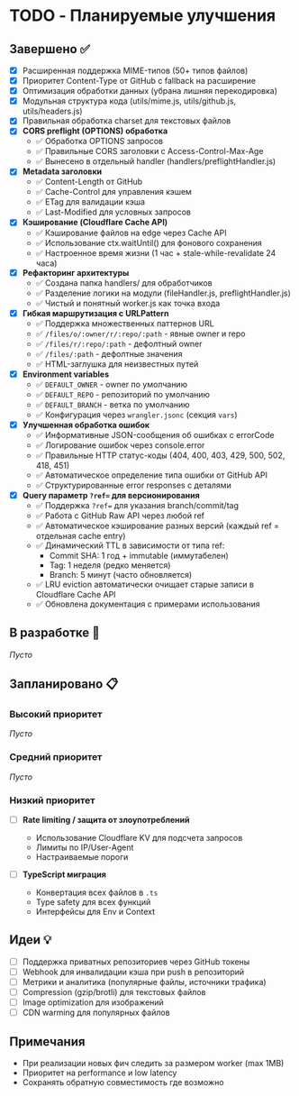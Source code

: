 # TODO - Планируемые улучшения

## Завершено ✅

- [x] Расширенная поддержка MIME-типов (50+ типов файлов)
- [x] Приоритет Content-Type от GitHub с fallback на расширение
- [x] Оптимизация обработки данных (убрана лишняя перекодировка)
- [x] Модульная структура кода (utils/mime.js, utils/github.js, utils/headers.js)
- [x] Правильная обработка charset для текстовых файлов
- [x] **CORS preflight (OPTIONS) обработка**
  - ✅ Обработка OPTIONS запросов
  - ✅ Правильные CORS заголовки с Access-Control-Max-Age
  - ✅ Вынесено в отдельный handler (handlers/preflightHandler.js)
- [x] **Metadata заголовки**
  - ✅ Content-Length от GitHub
  - ✅ Cache-Control для управления кэшем
  - ✅ ETag для валидации кэша
  - ✅ Last-Modified для условных запросов
- [x] **Кэширование (Cloudflare Cache API)**
  - ✅ Кэширование файлов на edge через Cache API
  - ✅ Использование ctx.waitUntil() для фонового сохранения
  - ✅ Настроенное время жизни (1 час + stale-while-revalidate 24 часа)
- [x] **Рефакторинг архитектуры**
  - ✅ Создана папка handlers/ для обработчиков
  - ✅ Разделение логики на модули (fileHandler.js, preflightHandler.js)
  - ✅ Чистый и понятный worker.js как точка входа
- [x] **Гибкая маршрутизация с URLPattern**
  - ✅ Поддержка множественных паттернов URL
  - ✅ `/files/o/:owner/r/:repo/:path` - явные owner и repo
  - ✅ `/files/r/:repo/:path` - дефолтный owner
  - ✅ `/files/:path` - дефолтные значения
  - ✅ HTML-заглушка для неизвестных путей
- [x] **Environment variables**
  - ✅ `DEFAULT_OWNER` - owner по умолчанию
  - ✅ `DEFAULT_REPO` - репозиторий по умолчанию
  - ✅ `DEFAULT_BRANCH` - ветка по умолчанию
  - ✅ Конфигурация через `wrangler.jsonc` (секция `vars`)
- [x] **Улучшенная обработка ошибок**
  - ✅ Информативные JSON-сообщения об ошибках с errorCode
  - ✅ Логирование ошибок через console.error
  - ✅ Правильные HTTP статус-коды (404, 400, 403, 429, 500, 502, 418, 451)
  - ✅ Автоматическое определение типа ошибки от GitHub API
  - ✅ Структурированные error responses с деталями
- [x] **Query параметр `?ref=` для версионирования**
  - ✅ Поддержка `?ref=` для указания branch/commit/tag
  - ✅ Работа с GitHub Raw API через любой ref
  - ✅ Автоматическое кэширование разных версий (каждый ref = отдельная cache entry)
  - ✅ Динамический TTL в зависимости от типа ref:
    - Commit SHA: 1 год + immutable (иммутабелен)
    - Tag: 1 неделя (редко меняется)
    - Branch: 5 минут (часто обновляется)
  - ✅ LRU eviction автоматически очищает старые записи в Cloudflare Cache API
  - ✅ Обновлена документация с примерами использования

## В разработке 🚧

_Пусто_

## Запланировано 📋

### Высокий приоритет

_Пусто_

### Средний приоритет

_Пусто_

### Низкий приоритет

- [ ] **Rate limiting / защита от злоупотреблений**
  - Использование Cloudflare KV для подсчета запросов
  - Лимиты по IP/User-Agent
  - Настраиваемые пороги

- [ ] **TypeScript миграция**
  - Конвертация всех файлов в `.ts`
  - Type safety для всех функций
  - Интерфейсы для Env и Context

## Идеи 💡

- [ ] Поддержка приватных репозиториев через GitHub токены
- [ ] Webhook для инвалидации кэша при push в репозиторий
- [ ] Метрики и аналитика (популярные файлы, источники трафика)
- [ ] Compression (gzip/brotli) для текстовых файлов
- [ ] Image optimization для изображений
- [ ] CDN warming для популярных файлов

## Примечания

- При реализации новых фич следить за размером worker (max 1MB)
- Приоритет на performance и low latency
- Сохранять обратную совместимость где возможно